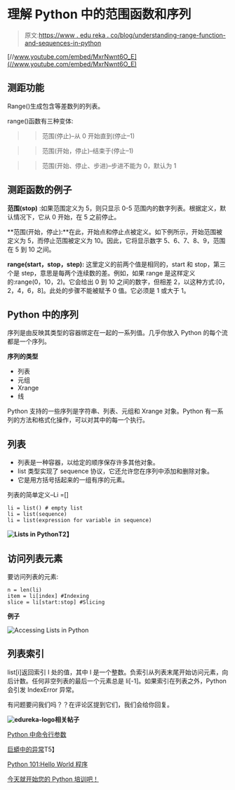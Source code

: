 # 理解 Python 中的范围函数和序列

> 原文:[https://www . edu reka . co/blog/understanding-range-function-and-sequences-in-python](https://www.edureka.co/blog/understanding-range-function-and-sequences-in-python)

[//www.youtube.com/embed/MxrNwnt6O_E](//www.youtube.com/embed/MxrNwnt6O_E)

## **测距功能**

Range()生成包含等差数列的列表。

range()函数有三种变体:

>>范围(停止)–从 0 开始直到(停止–1)

>>范围(开始，停止)–结束于(停止–1)

>>范围(开始、停止、步进)–步进不能为 0，默认为 1

## **测距函数的例子**

**范围(stop)** :如果范围定义为 5，则只显示 0-5 范围内的数字列表。根据定义，默认情况下，它从 0 开始，在 5 之前停止。

**范围(开始，停止):**在此，开始点和停止点被定义。如下例所示，开始范围被定义为 5，而停止范围被定义为 10。因此，它将显示数字 5、6、7、8、9，范围在 5 到 10 之间。

**range(start，stop，step):** 这里定义的前两个值是相同的，start 和 stop，第三个是 step，意思是每两个连续数的差。例如，如果 range 是这样定义的:range(0，10，2)。它会给出 0 到 10 之间的数字，但相差 2，以这种方式:[0，2，4，6，8]。此处的步骤不能被赋予 0 值。它必须是 1 或大于 1。

## **Python 中的序列**

序列是由反映其类型的容器绑定在一起的一系列值。几乎你放入 Python 的每个流都是一个序列。

**序列的类型**

*   列表
*   元组
*   Xrange
*   线

Python 支持的一些序列是字符串、列表、元组和 Xrange 对象。Python 有一系列的方法和格式化操作，可以对其中的每一个执行。

## **列表**

*   列表是一种容器，以给定的顺序保存许多其他对象。
*   list 类型实现了 sequence 协议，它还允许您在序列中添加和删除对象。
*   它是用方括号括起来的一组有序的元素。

列表的简单定义–Li =[]

```
li = list() # empty list
li = list(sequence)
li = list(expression for variable in sequence)
```

**![Lists in Python](../Images/f7830add965f0814b5f4d543c18d1324.png "Lists in Python")T2】**

## **访问列表元素**

要访问列表的元素:

```
n = len(li)
item = li[index] #Indexing
slice = li[start:stop] #Slicing
```

**例子**

![Accessing Lists in Python](../Images/9dca538acc1eb9f9a5cdcc0264ddb07a.png "Accessing Lists in Python")

## **列表索引**

list[i]返回索引 I 处的值，其中 I 是一个整数。负索引从列表末尾开始访问元素，向后计数。任何非空列表的最后一个元素总是 li[-1]。如果索引在列表之外，Python 会引发 IndexError 异常。

有问题要问我们吗？？在评论区提到它们，我们会给你回复。

**![edureka-logo](../Images/bca9d88a43f9e9eea1cbd535cdb93e01.png)相关帖子**

[Python 中命令行参数](https://www.edureka.co/blog/command-line-arguments-in-python "Command Line Arguments in Python")

[巨蟒中的异常](https://www.edureka.co/blog/exceptions-in-python/ "Exception in Python")T5】

[Python 101:Hello World 程序](https://www.edureka.co/blog/python-101-hello-world-program/ "Python 101: Hello World Program")

[今天就开始您的 Python 培训吧！](https://www.edureka.co/python-programming-certification-training)